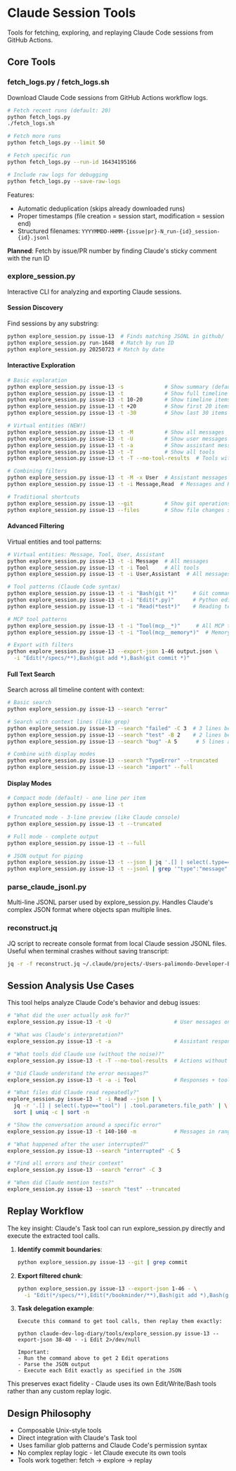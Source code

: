 # Claude Session Tools

Tools for fetching, exploring, and replaying Claude Code sessions from GitHub Actions.

## Core Tools

### fetch_logs.py / fetch_logs.sh
Download Claude Code sessions from GitHub Actions workflow logs.

```bash
# Fetch recent runs (default: 20)
python fetch_logs.py
./fetch_logs.sh

# Fetch more runs
python fetch_logs.py --limit 50

# Fetch specific run
python fetch_logs.py --run-id 16434195166

# Include raw logs for debugging
python fetch_logs.py --save-raw-logs
```

Features:
- Automatic deduplication (skips already downloaded runs)
- Proper timestamps (file creation = session start, modification = session end)
- Structured filenames: `YYYYMMDD-HHMM-{issue|pr}-N_run-{id}_session-{id}.jsonl`

**Planned**: Fetch by issue/PR number by finding Claude's sticky comment with the run ID

### explore_session.py
Interactive CLI for analyzing and exporting Claude sessions.

#### Session Discovery
Find sessions by any substring:
```bash
python explore_session.py issue-13  # Finds matching JSONL in github/
python explore_session.py run-1648  # Match by run ID
python explore_session.py 20250723 # Match by date
```

#### Interactive Exploration
```bash
# Basic exploration
python explore_session.py issue-13 -s             # Show summary (default)
python explore_session.py issue-13 -t             # Show full timeline
python explore_session.py issue-13 -t 10-20       # Show timeline items 10-20
python explore_session.py issue-13 -t +20         # Show first 20 items
python explore_session.py issue-13 -t -30         # Show last 30 items

# Virtual entities (NEW!)
python explore_session.py issue-13 -t -M          # Show all messages
python explore_session.py issue-13 -t -U          # Show user messages only
python explore_session.py issue-13 -t -a          # Show assistant messages
python explore_session.py issue-13 -t -T          # Show all tools
python explore_session.py issue-13 -t -T --no-tool-results  # Tools without output

# Combining filters
python explore_session.py issue-13 -t -M -x User  # Assistant messages only
python explore_session.py issue-13 -t -i Message,Read  # Messages and Read operations

# Traditional shortcuts
python explore_session.py issue-13 --git          # Show git operations
python explore_session.py issue-13 --files        # Show file changes summary
```

#### Advanced Filtering
Virtual entities and tool patterns:
```bash
# Virtual entities: Message, Tool, User, Assistant
python explore_session.py issue-13 -t -i Message  # All messages
python explore_session.py issue-13 -t -i Tool     # All tools
python explore_session.py issue-13 -t -i User,Assistant  # All messages

# Tool patterns (Claude Code syntax)
python explore_session.py issue-13 -t -i "Bash(git *)"     # Git commands
python explore_session.py issue-13 -t -i "Edit(*.py)"      # Python edits
python explore_session.py issue-13 -t -i "Read(*test*)"    # Reading test files

# MCP tool patterns
python explore_session.py issue-13 -t -i "Tool(mcp__*)"     # All MCP tools
python explore_session.py issue-13 -t -i "Tool(mcp__memory*)"  # Memory server tools

# Export with filters
python explore_session.py issue-13 --export-json 1-46 output.json \
  -i "Edit(*/specs/**),Bash(git add *),Bash(git commit *)"
```

#### Full Text Search
Search across all timeline content with context:
```bash
# Basic search
python explore_session.py issue-13 --search "error"

# Search with context lines (like grep)
python explore_session.py issue-13 --search "failed" -C 3  # 3 lines before/after
python explore_session.py issue-13 --search "test" -B 2    # 2 lines before
python explore_session.py issue-13 --search "bug" -A 5      # 5 lines after

# Combine with display modes
python explore_session.py issue-13 --search "TypeError" --truncated
python explore_session.py issue-13 --search "import" --full
```

#### Display Modes
```bash
# Compact mode (default) - one line per item
python explore_session.py issue-13 -t

# Truncated mode - 3-line preview (like Claude console)
python explore_session.py issue-13 -t --truncated

# Full mode - complete output
python explore_session.py issue-13 -t --full

# JSON output for piping
python explore_session.py issue-13 -t --json | jq '.[] | select(.type=="tool")'
python explore_session.py issue-13 -t --jsonl | grep '"type":"message"'
```

### parse_claude_jsonl.py
Multi-line JSONL parser used by explore_session.py. Handles Claude's complex JSON format where objects span multiple lines.

### reconstruct.jq
JQ script to recreate console format from local Claude session JSONL files. Useful when terminal crashes without saving transcript:

```bash
jq -r -f reconstruct.jq ~/.claude/projects/-Users-palimondo-Developer-BookMinder/SESSION_ID.jsonl
```

## Session Analysis Use Cases

This tool helps analyze Claude Code's behavior and debug issues:

```bash
# "What did the user actually ask for?"
explore_session.py issue-13 -t -U                    # User messages only

# "What was Claude's interpretation?" 
explore_session.py issue-13 -t -a                    # Assistant responses

# "What tools did Claude use (without the noise)?"
explore_session.py issue-13 -t -T --no-tool-results  # Actions without output

# "Did Claude understand the error messages?"
explore_session.py issue-13 -t -a -i Tool            # Responses + tool results

# "What files did Claude read repeatedly?"
explore_session.py issue-13 -t -i Read --json | \
  jq -r '.[] | select(.type=="tool") | .tool.parameters.file_path' | \
  sort | uniq -c | sort -n

# "Show the conversation around a specific error"
explore_session.py issue-13 -t 140-160 -m            # Messages in range

# "What happened after the user interrupted?"
explore_session.py issue-13 --search "interrupted" -C 5

# "Find all errors and their context"
explore_session.py issue-13 --search "error" -C 3

# "When did Claude mention tests?"
explore_session.py issue-13 --search "test" --truncated
```

## Replay Workflow

The key insight: Claude's Task tool can run explore_session.py directly and execute the extracted tool calls.

1. **Identify commit boundaries**:
   ```bash
   python explore_session.py issue-13 --git | grep commit
   ```

2. **Export filtered chunk**:
   ```bash
   python explore_session.py issue-13 --export-json 1-46 - \
     -i "Edit(*/specs/**),Edit(*/bookminder/**),Bash(git add *),Bash(git commit *)"
   ```

3. **Task delegation example**:
   ```
   Execute this command to get tool calls, then replay them exactly:
   
   python claude-dev-log-diary/tools/explore_session.py issue-13 --export-json 38-40 - -i Edit 2>/dev/null
   
   Important:
   - Run the command above to get 2 Edit operations
   - Parse the JSON output 
   - Execute each Edit exactly as specified in the JSON
   ```

This preserves exact fidelity - Claude uses its own Edit/Write/Bash tools rather than any custom replay logic.

## Design Philosophy

- Composable Unix-style tools
- Direct integration with Claude's Task tool
- Uses familiar glob patterns and Claude Code's permission syntax
- No complex replay logic - let Claude execute its own tools
- Tools work together: fetch → explore → replay
